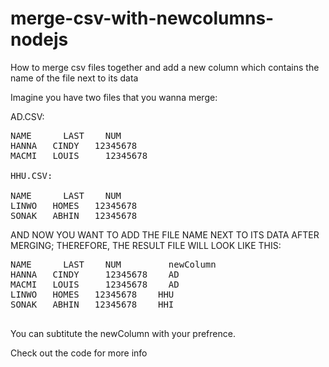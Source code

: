 # merge-csv-with-newcolumns-nodejs
How to merge csv files together and add a new column which contains the name of the file next to its data



Imagine you have two files that you wanna merge:

AD.CSV:

<pre>
NAME 	  LAST	  NUM
HANNA   CINDY   12345678 
MACMI   LOUIS	  12345678 

HHU.CSV:

NAME	  LAST	  NUM
LINWO   HOMES   12345678
SONAK   ABHIN   12345678
</pre>

AND NOW YOU WANT TO ADD THE FILE NAME NEXT TO ITS DATA AFTER MERGING; THEREFORE, THE RESULT FILE WILL LOOK LIKE THIS:

<pre>
NAME	  LAST	  NUM         newColumn
HANNA   CINDY	  12345678    AD
MACMI   LOUIS	  12345678    AD
LINWO   HOMES   12345678    HHU
SONAK   ABHIN   12345678    HHI

</pre>
You can subtitute the newColumn with your prefrence. 


Check out the code for more info
